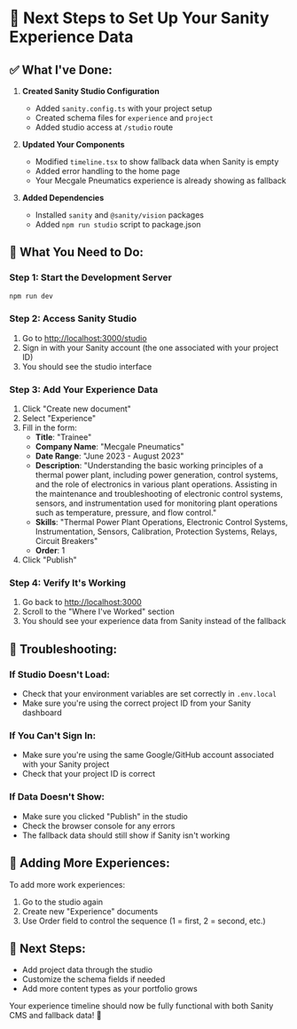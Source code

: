 # 🎯 Next Steps to Set Up Your Sanity Experience Data

## ✅ What I've Done:

1. **Created Sanity Studio Configuration**
   - Added `sanity.config.ts` with your project setup
   - Created schema files for `experience` and `project`
   - Added studio access at `/studio` route

2. **Updated Your Components**
   - Modified `timeline.tsx` to show fallback data when Sanity is empty
   - Added error handling to the home page
   - Your Mecgale Pneumatics experience is already showing as fallback

3. **Added Dependencies**
   - Installed `sanity` and `@sanity/vision` packages
   - Added `npm run studio` script to package.json

## 🚀 What You Need to Do:

### Step 1: Start the Development Server
```bash
npm run dev
```

### Step 2: Access Sanity Studio
1. Go to [http://localhost:3000/studio](http://localhost:3000/studio)
2. Sign in with your Sanity account (the one associated with your project ID)
3. You should see the studio interface

### Step 3: Add Your Experience Data
1. Click "Create new document"
2. Select "Experience"
3. Fill in the form:
   - **Title**: "Trainee"
   - **Company Name**: "Mecgale Pneumatics"
   - **Date Range**: "June 2023 - August 2023"
   - **Description**: "Understanding the basic working principles of a thermal power plant, including power generation, control systems, and the role of electronics in various plant operations. Assisting in the maintenance and troubleshooting of electronic control systems, sensors, and instrumentation used for monitoring plant operations such as temperature, pressure, and flow control."
   - **Skills**: "Thermal Power Plant Operations, Electronic Control Systems, Instrumentation, Sensors, Calibration, Protection Systems, Relays, Circuit Breakers"
   - **Order**: 1
4. Click "Publish"

### Step 4: Verify It's Working
1. Go back to [http://localhost:3000](http://localhost:3000)
2. Scroll to the "Where I've Worked" section
3. You should see your experience data from Sanity instead of the fallback

## 🔧 Troubleshooting:

### If Studio Doesn't Load:
- Check that your environment variables are set correctly in `.env.local`
- Make sure you're using the correct project ID from your Sanity dashboard

### If You Can't Sign In:
- Make sure you're using the same Google/GitHub account associated with your Sanity project
- Check that your project ID is correct

### If Data Doesn't Show:
- Make sure you clicked "Publish" in the studio
- Check the browser console for any errors
- The fallback data should still show if Sanity isn't working

## 📝 Adding More Experiences:

To add more work experiences:
1. Go to the studio again
2. Create new "Experience" documents
3. Use Order field to control the sequence (1 = first, 2 = second, etc.)

## 🎨 Next Steps:
- Add project data through the studio
- Customize the schema fields if needed
- Add more content types as your portfolio grows

Your experience timeline should now be fully functional with both Sanity CMS and fallback data! 🎉
